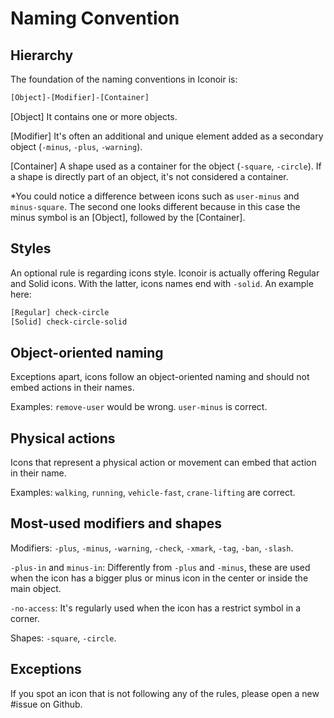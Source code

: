 # Naming Convention

## Hierarchy

The foundation of the naming conventions in Iconoir is:
```txt
[Object]-[Modifier]-[Container]
```
[Object]
It contains one or more objects.

[Modifier]
It's often an additional and unique element 
added as a secondary object (`-minus`, `-plus`, `-warning`).

[Container]
A shape used as a container for the object (`-square`, `-circle`).
If a shape is directly part of an object, it's not considered a container.

*You could notice a difference between icons such as 
`user-minus` and `minus-square`. The second one looks different 
because in this case the minus symbol is an [Object], followed 
by the [Container].

## Styles

An optional rule is regarding icons style. Iconoir is actually offering Regular and Solid icons. With the latter, icons names end with `-solid`. An example here:
```txt
[Regular] check-circle
[Solid] check-circle-solid
```

## Object-oriented naming

Exceptions apart, icons follow an object-oriented naming and 
should not embed actions in their names.

Examples:
`remove-user` would be wrong. `user-minus` is correct.

## Physical actions

Icons that represent a physical action or movement 
can embed that action in their name.

Examples:
`walking`, `running`, `vehicle-fast`, `crane-lifting` are correct.

## Most-used modifiers and shapes

Modifiers:
`-plus`, `-minus`, `-warning`, `-check`, `-xmark`, `-tag`,
`-ban`, `-slash`.

`-plus-in` and `minus-in`: Differently from `-plus` and `-minus`, these are used when the icon 
has a bigger plus or minus icon in the center or inside the main object.

`-no-access`: It's regularly used when the icon has a restrict 
symbol in a corner.

Shapes:
`-square`, `-circle`.

## Exceptions

If you spot an icon that is not following any of the rules,
please open a new #issue on Github.